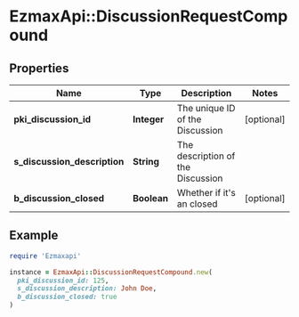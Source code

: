 # EzmaxApi::DiscussionRequestCompound

## Properties

| Name | Type | Description | Notes |
| ---- | ---- | ----------- | ----- |
| **pki_discussion_id** | **Integer** | The unique ID of the Discussion | [optional] |
| **s_discussion_description** | **String** | The description of the Discussion |  |
| **b_discussion_closed** | **Boolean** | Whether if it&#39;s an closed | [optional] |

## Example

```ruby
require 'Ezmaxapi'

instance = EzmaxApi::DiscussionRequestCompound.new(
  pki_discussion_id: 125,
  s_discussion_description: John Doe,
  b_discussion_closed: true
)
```

